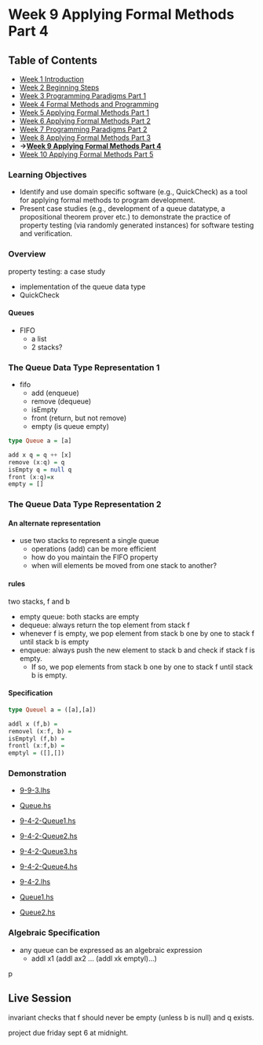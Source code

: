 # Week 9 Applying Formal Methods Part 4
## Table of Contents
- [Week 1 Introduction](../week1/README.md)
- [Week 2 Beginning Steps](../week2/README.md)
- [Week 3 Programming Paradigms Part 1](../week3/README.md)
- [Week 4 Formal Methods and Programming](../week4/README.md)
- [Week 5 Applying Formal Methods Part 1](../week5/README.md)
- [Week 6 Applying Formal Methods Part 2](../week6/README.md)
- [Week 7 Programming Paradigms Part 2](../week7/README.md)
- [Week 8 Applying Formal Methods Part 3](../week8/README.md)
- **&rarr;[Week 9 Applying Formal Methods Part 4](README.md)**
- [Week 10 Applying Formal Methods Part 5](../week10/README.md)


### Learning Objectives

- Identify and use domain specific software (e.g., QuickCheck) as a tool for applying formal methods to program development.
- Present case studies (e.g., development of a queue datatype, a propositional theorem prover etc.) to demonstrate the practice of property testing (via randomly generated instances) for software testing and verification.


### Overview

property testing: a case study
- implementation of the queue data type
- QuickCheck


#### Queues

- FIFO
  - a list
  - 2 stacks?

### The Queue Data Type Representation 1

- fifo
  - add (enqueue)
  - remove (dequeue)
  - isEmpty
  - front (return, but not remove)
  - empty (is queue empty)


```hs
type Queue a = [a]

add x q = q ++ [x]
remove (x:q) = q
isEmpty q = null q
front (x:q)=x
empty = []
```

### The Queue Data Type Representation 2

#### An alternate representation

- use two stacks to represent a single queue
  - operations (add) can be more efficient
  - how do you maintain the FIFO property
  - when will elements be moved from one stack to another?

#### rules

two stacks, f and b

- empty queue: both stacks are empty
- dequeue: always return the top element from stack f
- whenever f is empty, we pop element from stack b one by one to stack f until stack b is empty
- enqueue: always push the new element to stack b and check if stack f is empty. 
  - If so, we pop elements from stack b one by one to stack f until stack b is empty.

#### Specification

```hs
type Queuel a = ([a],[a])

addl x (f,b) = 
removel (x:f, b) =
isEmptyl (f,b) = 
frontl (x:f,b) = 
emptyl = ([],[])
```

### Demonstration

- [9-9-3.lhs](./9-3-3/9-3-3.lhs)
- [Queue.hs](./9-3-3/Queue1.hs)

- [9-4-2-Queue1.hs](./9-4-2/9-4-2-Queue1.hs)
- [9-4-2-Queue2.hs](./9-4-2/9-4-2-Queue2.hs)
- [9-4-2-Queue3.hs](./9-4-2/9-4-2-Queue3.hs)
- [9-4-2-Queue4.hs](./9-4-2/9-4-2-Queue4.hs)
- [9-4-2.lhs](./9-4-2/9-4-2.lhs)
- [Queue1.hs](./9-4-2/Queue1.hs)
- [Queue2.hs](./9-4-2/Queue2.hs)

### Algebraic Specification

- any queue can be expressed as an algebraic expression
  - addl x1 (addl ax2 ... (addl xk emptyl)...)

p

## Live Session


invariant checks that f should never be empty (unless b is null) and q exists.

project due friday sept 6 at midnight.